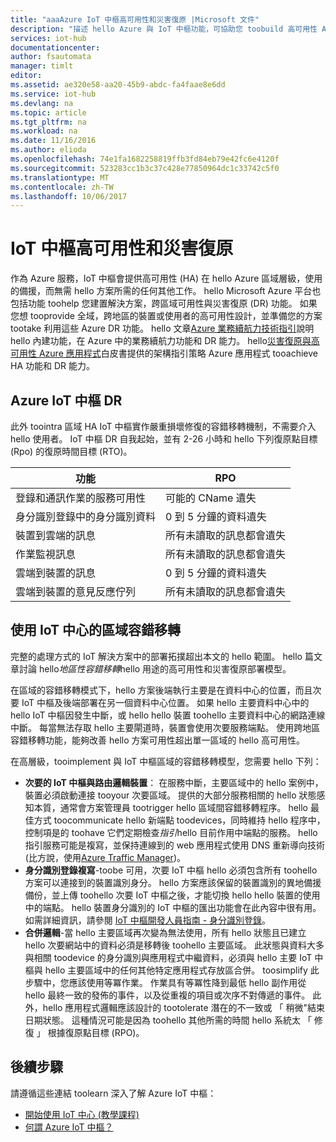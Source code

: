 ```yaml
---
title: "aaaAzure IoT 中樞高可用性和災害復原 |Microsoft 文件"
description: "描述 hello Azure 與 IoT 中樞功能，可協助您 toobuild 高可用性 Azure IoT 解決方案與災害復原功能。"
services: iot-hub
documentationcenter: 
author: fsautomata
manager: timlt
editor: 
ms.assetid: ae320e58-aa20-45b9-abdc-fa4faae8e6dd
ms.service: iot-hub
ms.devlang: na
ms.topic: article
ms.tgt_pltfrm: na
ms.workload: na
ms.date: 11/16/2016
ms.author: elioda
ms.openlocfilehash: 74e1fa1682258819ffb3fd84eb79e42fc6e4120f
ms.sourcegitcommit: 523283cc1b3c37c428e77850964dc1c33742c5f0
ms.translationtype: MT
ms.contentlocale: zh-TW
ms.lasthandoff: 10/06/2017
---
```

# <a name="iot-hub-high-availability-and-disaster-recovery"></a>IoT 中樞高可用性和災害復原
作為 Azure 服務，IoT 中樞會提供高可用性 (HA) 在 hello Azure 區域層級，使用的備援，而無需 hello 方案所需的任何其他工作。 hello Microsoft Azure 平台也包括功能 toohelp 您建置解決方案，跨區域可用性與災害復原 (DR) 功能。 如果您想 tooprovide 全域，跨地區的裝置或使用者的高可用性設計，並準備您的方案 tootake 利用這些 Azure DR 功能。 hello 文章[Azure 業務續航力技術指引](../resiliency/resiliency-technical-guidance.md)說明 hello 內建功能，在 Azure 中的業務續航力功能和 DR 能力。 hello[災害復原與高可用性 Azure 應用程式][ Disaster recovery and high availability for Azure applications]白皮書提供的架構指引策略 Azure 應用程式 tooachieve HA 功能和 DR 能力。

## <a name="azure-iot-hub-dr"></a>Azure IoT 中樞 DR
此外 toointra 區域 HA IoT 中樞實作嚴重損壞修復的容錯移轉機制，不需要介入 hello 使用者。 IoT 中樞 DR 自我起始，並有 2-26 小時和 hello 下列復原點目標 (Rpo) 的復原時間目標 (RTO)。

| 功能 | RPO |
| --- | --- |
| 登錄和通訊作業的服務可用性 |可能的 CName 遺失 |
| 身分識別登錄中的身分識別資料 |0 到 5 分鐘的資料遺失 |
| 裝置到雲端的訊息 |所有未讀取的訊息都會遺失 |
| 作業監視訊息 |所有未讀取的訊息都會遺失 |
| 雲端到裝置的訊息 |0 到 5 分鐘的資料遺失 |
| 雲端到裝置的意見反應佇列 |所有未讀取的訊息都會遺失 |

## <a name="regional-failover-with-iot-hub"></a>使用 IoT 中心的區域容錯移轉
完整的處理方式的 IoT 解決方案中的部署拓撲超出本文的 hello 範圍。 hello 篇文章討論 hello*地區性容錯移轉*hello 用途的高可用性和災害復原部署模型。

在區域的容錯移轉模式下，hello 方案後端執行主要是在資料中心的位置，而且次要 IoT 中樞及後端部署在另一個資料中心位置。 如果 hello 主要資料中心中的 hello IoT 中樞因發生中斷，或 hello hello 裝置 toohello 主要資料中心的網路連線中斷。 每當無法存取 hello 主要閘道時，裝置會使用次要服務端點。 使用跨地區容錯移轉功能，能夠改善 hello 方案可用性超出單一區域的 hello 高可用性。

在高層級，tooimplement 與 IoT 中樞區域的容錯移轉模型，您需要 hello 下列：

* **次要的 IoT 中樞與路由邏輯裝置**： 在服務中斷，主要區域中的 hello 案例中，裝置必須啟動連接 tooyour 次要區域。 提供的大部分服務相關的 hello 狀態感知本質，通常會方案管理員 tootrigger hello 區域間容錯移轉程序。 hello 最佳方式 toocommunicate hello 新端點 toodevices，同時維持 hello 程序中，控制項是的 toohave 它們定期檢查*指引*hello 目前作用中端點的服務。 hello 指引服務可能是複寫，並保持連線到的 web 應用程式使用 DNS 重新導向技術 (比方說，使用[Azure Traffic Manager][Azure Traffic Manager])。
* **身分識別登錄複寫**-toobe 可用，次要 IoT 中樞 hello 必須包含所有 toohello 方案可以連接到的裝置識別身分。 hello 方案應該保留的裝置識別的異地備援備份，並上傳 toohello 次要 IoT 中樞之後，才能切換 hello hello 裝置的使用中的端點。 hello 裝置身分識別的 IoT 中樞的匯出功能會在此內容中很有用。 如需詳細資訊，請參閱 [IoT 中樞開發人員指南 - 身分識別登錄][IoT Hub developer guide - identity registry]。
* **合併邏輯**-當 hello 主要區域再次變為無法使用，所有 hello 狀態且已建立 hello 次要網站中的資料必須是移轉後 toohello 主要區域。 此狀態與資料大多與相關 toodevice 的身分識別與應用程式中繼資料，必須與 hello 主要 IoT 中樞與 hello 主要區域中的任何其他特定應用程式存放區合併。 toosimplify 此步驟中，您應該使用等冪作業。 作業具有等冪性降到最低 hello 副作用從 hello 最終一致的發佈的事件，以及從重複的項目或次序不對傳遞的事件。 此外，hello 應用程式邏輯應該設計的 tootolerate 潛在的不一致或 「 稍微"結束日期狀態。 這種情況可能是因為 toohello 其他所需的時間 hello 系統太 「 修復 」 根據復原點目標 (RPO)。

## <a name="next-steps"></a>後續步驟
請遵循這些連結 toolearn 深入了解 Azure IoT 中樞：

* [開始使用 IoT 中心 (教學課程)][lnk-get-started]
* [何謂 Azure IoT 中樞？][What is Azure IoT Hub?]

[Disaster recovery and high availability for Azure applications]: ../resiliency/resiliency-disaster-recovery-high-availability-azure-applications.md
[Azure Business Continuity Technical Guidance]: https://azure.microsoft.com/documentation/articles/resiliency-technical-guidance/
[Azure Traffic Manager]: https://azure.microsoft.com/documentation/services/traffic-manager/
[IoT Hub developer guide - identity registry]: iot-hub-devguide-identity-registry.md

[lnk-get-started]: iot-hub-csharp-csharp-getstarted.md
[What is Azure IoT Hub?]: iot-hub-what-is-iot-hub.md
